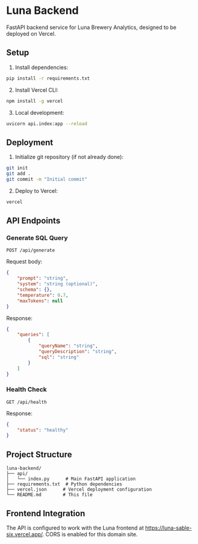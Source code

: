 # Luna Backend

FastAPI backend service for Luna Brewery Analytics, designed to be deployed on Vercel.

## Setup

1. Install dependencies:
```bash
pip install -r requirements.txt
```

2. Install Vercel CLI:
```bash
npm install -g vercel
```

3. Local development:
```bash
uvicorn api.index:app --reload
```

## Deployment

1. Initialize git repository (if not already done):
```bash
git init
git add .
git commit -m "Initial commit"
```

2. Deploy to Vercel:
```bash
vercel
```

## API Endpoints

### Generate SQL Query
`POST /api/generate`

Request body:
```json
{
    "prompt": "string",
    "system": "string (optional)",
    "schema": {},
    "temperature": 0.7,
    "maxTokens": null
}
```

Response:
```json
{
    "queries": [
        {
            "queryName": "string",
            "queryDescription": "string",
            "sql": "string"
        }
    ]
}
```

### Health Check
`GET /api/health`

Response:
```json
{
    "status": "healthy"
}
```

## Project Structure
```
luna-backend/
├── api/
│   └── index.py      # Main FastAPI application
├── requirements.txt  # Python dependencies
├── vercel.json      # Vercel deployment configuration
└── README.md        # This file
```

## Frontend Integration
The API is configured to work with the Luna frontend at https://luna-sable-six.vercel.app/. CORS is enabled for this domain site.